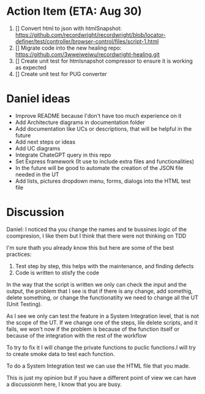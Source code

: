# Action Item (ETA: Aug 30)
1.	[] Convert html to json with htmlSnapshot: https://github.com/recordwright/recordwright/blob/locator-definer/test/controller/browser-control/files/script-1.html
2.	[] Migrate code into the new healing repo: https://github.com/3wweiweiwu/recordwright-healing.git
3.	[] Create unit test for htmlsnapshot compressor to ensure it is working as expected
4.	[] Create unit test for PUG converter

# Daniel ideas
- Improve README because I'don't have too much experience on it
- Add Architecture diagrams in documentation folder
- Add documentation like UCs or descriptions, that will be helpful in the future
- Add next steps or ideas
- Add UC diagrams
- Integrate ChateGPT query in this repo
- Set Express framework (It use to include extra files and functionalities)
- In the future will be good to automate the creation of the JSON file needed in the UT
- Add lists, pictures dropdown menu, forms, dialogs into the HTML test file

# Discussion
Daniel:
I noticed tha you change the names and te bussines logic of the coompresion, I like them but I think that there were not thinking on TDD

I'm sure thath you already know this but here are some of the best practices:
1. Test step by step, this helps with the maintenance, and finding defects
2. Code is written to stisfy the code

In the way that the script is written we only can check the input and the output, the problem that I see is that if there is any change, add somethig, delete something, or change the functionatilty we need to change all the UT (Unit Testing).

As I see we only can test the feature in a System Integration level, that is not the scope of the UT. If we change one of the steps, lile delete scripts, and it fails, we won't now if the problem is because of the function itself or because of the integration with the rest of the workflow

To try to fix it I will change the private functions to puclic functions.I will try to create smoke data to test each function.

To do a System Integration test we can use the HTML file that you made.

This is just my opinion but if you have a different point of view we can have a discussionm here, I know that you are busy.





